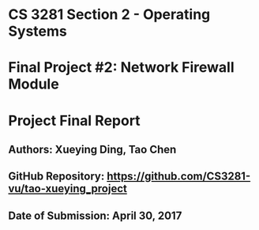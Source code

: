 # CS 3281 Section 2 - Operating Systems 
# Final Project #2: Network Firewall Module
# Project Final Report

## Authors: Xueying Ding, Tao Chen <br>
## GitHub Repository: https://github.com/CS3281-vu/tao-xueying_project <br>
## Date of Submission: April 30, 2017 <br>
